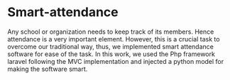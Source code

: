 # Smart-attendance
Any school or organization needs to keep track of its members. Hence attendance is a very important element. However, this is a crucial task to overcome our traditional way, thus, we implemented smart attendance software for ease of the task. In this work, we used the Php framework laravel following the MVC implementation and injected a python model for making the software smart.
